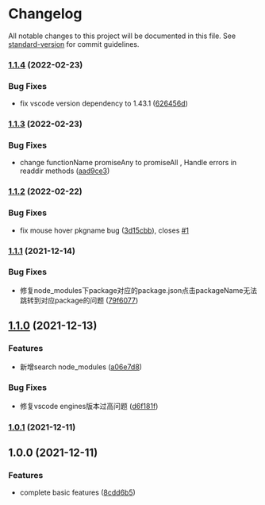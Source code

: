 # Changelog

All notable changes to this project will be documented in this file. See [standard-version](https://github.com/conventional-changelog/standard-version) for commit guidelines.

### [1.1.4](https://github.com/zyrong/vscode-node-modules/compare/v1.1.3...v1.1.4) (2022-02-23)


### Bug Fixes

* fix vscode version dependency to 1.43.1 ([626456d](https://github.com/zyrong/vscode-node-modules/commit/626456d54da74554ec6256134afbb874c655cdec))

### [1.1.3](https://github.com/zyrong/vscode-node-modules/compare/v1.1.2...v1.1.3) (2022-02-23)


### Bug Fixes

* change functionName promiseAny to promiseAll , Handle errors in readdir methods ([aad9ce3](https://github.com/zyrong/vscode-node-modules/commit/aad9ce35fe0f212fb3ffe90f60ce448b1645eafd))

### [1.1.2](https://github.com/zyrong/vscode-node-modules/compare/v1.1.1...v1.1.2) (2022-02-22)


### Bug Fixes

* fix mouse hover pkgname bug ([3d15cbb](https://github.com/zyrong/vscode-node-modules/commit/3d15cbb9801e812d68b8fbf41c1ef6b00365daf8)), closes [#1](https://github.com/zyrong/vscode-node-modules/issues/1)

### [1.1.1](https://github.com/zyrong/vscode-node-modules/compare/v1.1.0...v1.1.1) (2021-12-14)


### Bug Fixes

* 修复node_modules下package对应的package.json点击packageName无法跳转到对应package的问题 ([79f6077](https://github.com/zyrong/vscode-node-modules/commit/79f60773014160d89e9e2dc3f80c8d4989a8eac0))

## [1.1.0](https://github.com/zyrong/vscode-node-modules/compare/v1.0.1...v1.1.0) (2021-12-13)


### Features

* 新增search node_modules ([a06e7d8](https://github.com/zyrong/vscode-node-modules/commit/a06e7d8667de0e1fd09927c72b91cb51385b726e))


### Bug Fixes

* 修复vscode engines版本过高问题 ([d6f181f](https://github.com/zyrong/vscode-node-modules/commit/d6f181fd8f489b96aa2c64d2e9e2dada9ad5ae52))

### [1.0.1](https://github.com/zyrong/vscode-node-modules/compare/v1.0.0...v1.0.1) (2021-12-11)

## 1.0.0 (2021-12-11)


### Features

* complete basic features ([8cdd6b5](https://github.com/zyrong/vscode-node-modules/commit/8cdd6b5664422cba3ed8ad9668d421438190676d))
